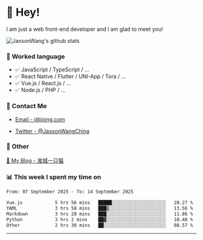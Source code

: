 # 👋 Hey!

I am just a web front-end developer and I am glad to meet you!

![JaxsonWang's github stats](https://github-readme-stats.vercel.app/api?username=JaxsonWang&&show_icons=true&&title_color=1abc9c&&icon_color=1abc9c)


### 📝 Worked language

- ✅ JavaScript / TypeScript / ...
- ✅ React Native / Flutter / UNI-App / Tora / ...
- ✅ Vue.js / React.js / ...
- ✅ Node.js / PHP / ...

### 📮 Contact Me

- [Email - i@iiong.com](mailto:i@iiong.com)

- [Twitter - @JaxsonWangChina](https://twitter.com/JaxsonWangChina)

### 🤪 Other

[📌 My Blog - 淮城一只猫](https://iiong.com)

### 📊 This week I spent my time on

<!--START_SECTION:waka-->

```txt
From: 07 September 2025 - To: 14 September 2025

Vue.js            5 hrs 56 mins   █████░░░░░░░░░░░░░░░░░░░░   20.27 %
YAML              3 hrs 58 mins   ███▒░░░░░░░░░░░░░░░░░░░░░   13.56 %
Markdown          3 hrs 28 mins   ███░░░░░░░░░░░░░░░░░░░░░░   11.86 %
Python            3 hrs 2 mins    ██▓░░░░░░░░░░░░░░░░░░░░░░   10.40 %
Other             2 hrs 30 mins   ██░░░░░░░░░░░░░░░░░░░░░░░   08.57 %
```

<!--END_SECTION:waka-->

---
